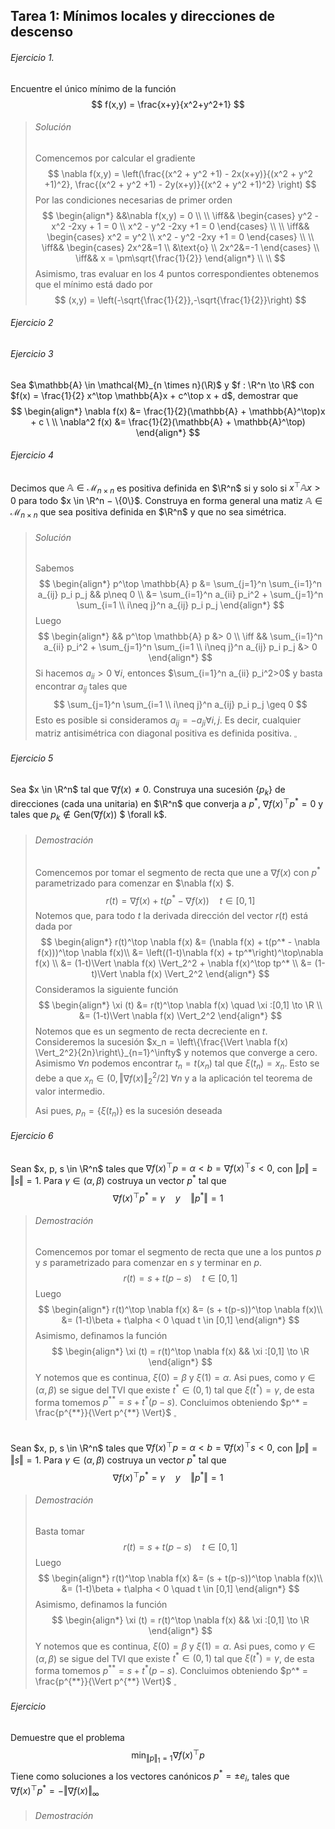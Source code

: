 ## Tarea 1: Mínimos locales y direcciones de descenso



###### Ejercicio 1.

Encuentre el único mínimo de la función
$$
f(x,y) = \frac{x+y}{x^2+y^2+1}
$$

> ###### Solución
>
> Comencemos por calcular el gradiente
> $$
> \nabla f(x,y) = \left(\frac{(x^2 + y^2 +1) - 2x(x+y)}{(x^2 + y^2 +1)^2}, \frac{(x^2 + y^2 +1) - 2y(x+y)}{(x^2 + y^2 +1)^2} \right)
> $$
> Por las condiciones necesarias de primer orden
> $$
> \begin{align*}
> &&\nabla f(x,y) = 0 \\ \\
> \iff&& \begin{cases} y^2 - x^2 -2xy  + 1 = 0 \\   x^2 - y^2 -2xy +1 = 0  \end{cases} \\ \\
> \iff&& \begin{cases} x^2 = y^2 \\   x^2 - y^2 -2xy +1 = 0  \end{cases} \\ \\
> \iff&&  \begin{cases} 2x^2&=1 \\ &\text{o} \\   2x^2&=-1  \end{cases}  \\
> \iff&&  x = \pm\sqrt{\frac{1}{2}}
> \end{align*} \\ \\
> $$
> Asimismo, tras evaluar en los 4 puntos correspondientes obtenemos que el mínimo está dado por
> $$
> (x,y) = \left(-\sqrt{\frac{1}{2}},-\sqrt{\frac{1}{2}}\right)
> $$
> 

###### 	Ejercicio 2







###### Ejercicio 3

Sea $\mathbb{A} \in \mathcal{M}_{n \times n}(\R)$ y $f : \R^n \to \R$ con $f(x) = \frac{1}{2} x^\top \mathbb{A}x + c^\top x + d$, demostrar que
$$
\begin{align*}
\nabla f(x) &= \frac{1}{2}(\mathbb{A} + \mathbb{A}^\top)x + c \ \\
\nabla^2 f(x) &= \frac{1}{2}(\mathbb{A} + \mathbb{A}^\top)
\end{align*}
$$






###### Ejercicio 4

Decimos que $\mathbb{A} \in \mathcal{M}_{n\times n}$ es positiva definida en $\R^n$ si y solo si $x^\top \mathbb{A}x > 0$ para todo $x \in \R^n − \{0\}$. Construya en forma general una matiz $\mathbb{A} \in \mathcal{M}_{n\times n}$ que sea positiva definida en $\R^n$ y que no sea simétrica. 

> ###### Solución
>
> Sabemos
> $$
> \begin{align*}
> p^\top \mathbb{A} p &= \sum_{j=1}^n \sum_{i=1}^n a_{ij} p_i p_j  && p\neq 0 \\
> &= \sum_{i=1}^n a_{ii} p_i^2 + \sum_{j=1}^n \sum_{i=1 \\ i\neq j}^n a_{ij} p_i p_j
> \end{align*}
> $$
> Luego
> $$
> \begin{align*}
> && p^\top \mathbb{A} p &> 0  \\
> \iff &&  \sum_{i=1}^n a_{ii} p_i^2 + \sum_{j=1}^n \sum_{i=1 \\ i\neq j}^n a_{ij}  p_i p_j &> 0
> \end{align*}
> $$
> Si hacemos $a_{ii} > 0 \ \forall i$, entonces $\sum_{i=1}^n a_{ii} p_i^2>0$ y basta encontrar $a_{ij}$ tales que
> $$
> \sum_{j=1}^n \sum_{i=1 \\ i\neq j}^n a_{ij}  p_i p_j \geq 0
> $$
> Esto es posible si consideramos $a_{ij} = - a_{ji} \forall i,j$. Es decir, cualquier matriz antisimétrica con diagonal positiva es definida positiva. $_\square​$



###### Ejercicio 5

Sea $x \in \R^n$ tal que $\nabla f(x) \neq 0$. Construya una sucesión $\{p_k\}$ de direcciones (cada una unitaria) en $\R^n$ que converja a $p^*$, $\nabla f(x)^\top p^* = 0$ y tales que $p_k \not \in \mathrm{Gen}(\nabla f(x))$  $ \forall k$.

> ###### Demostración
>
> Comencemos por tomar el segmento de recta que une a $\nabla f(x)$ con $p^*$ parametrizado para comenzar en $\nabla f(x) $.
> $$
> r(t) = \nabla f(x) + t(p^* - \nabla f(x)) \quad t \in [0,1] \nonumber
> $$
>  Notemos que, para todo $t$ la derivada dirección del vector $r(t)$ está dada por
> $$
> \begin{align*}
> r(t)^\top \nabla f(x) &= (\nabla f(x) + t(p^* - \nabla f(x)))^\top \nabla f(x)\\
> &= \left((1-t)\nabla f(x) + tp^*\right)^\top\nabla f(x)  \\
> &= (1-t)\Vert \nabla f(x) \Vert_2^2 + \nabla f(x)^\top tp^* \\
> &= (1-t)\Vert \nabla f(x) \Vert_2^2
> \end{align*}
> $$
> Consideramos la siguiente función
> $$
> \begin{align*}
> \xi (t) &= r(t)^\top \nabla f(x) \quad \xi :[0,1] \to \R \\
> &= (1-t)\Vert \nabla f(x) \Vert_2^2
> \end{align*}
> $$
> Notemos que es un segmento de recta decreciente en $t$. Consideremos la sucesión $x_n = \left\{\frac{\Vert \nabla f(x) \Vert_2^2}{2n}\right\}_{n=1}^\infty$ y notemos que converge a cero. Asimismo $\forall n$ podemos encontrar $t_n = t(x_n)$ tal que $\xi(t_n) = x_n$. Esto se debe a que $x_n \in (0, \Vert \nabla f(x) \Vert_2^2/2]  \ \forall n$ y a la aplicación tel teorema de valor intermedio.
>
> Asi pues, $p_n = \{\xi(t_n)\}$ es la sucesión deseada
>
> 





###### Ejercicio 6

Sean $x, p, s \in \R^n$ tales que $\nabla f(x)^\top p = \alpha < b = \nabla f(x)^\top s < 0$, con $\Vert p \Vert = \Vert s \Vert = 1$. Para $\gamma \in (\alpha, \beta)$ costruya un vector $p^*$ tal que 
$$
\nabla f(x)^\top p ^* = \gamma \quad y \quad \Vert p^* \Vert = 1
$$

> ###### Demostración
>
> Comencemos por tomar el segmento de recta que une a los puntos $p​$ y $s​$ parametrizado para comenzar en $s​$ y terminar en $p​$.
> $$
> r(t) = s + t(p - s) \quad t \in [0,1] \nonumber
> $$
> Luego
> $$
> \begin{align*}
> r(t)^\top \nabla f(x) &= (s + t(p-s))^\top \nabla f(x)\\
> &= (1-t)\beta + t\alpha < 0 \quad t \in [0,1]
> \end{align*}
> $$
> Asimismo, definamos la función
> $$
> \begin{align*}
> \xi (t) = r(t)^\top \nabla f(x) && \xi :[0,1] \to \R
> \end{align*}
> $$
> Y notemos que es continua, $\xi(0) = \beta$ y $\xi(1) = \alpha$. Asi pues, como $\gamma \in (\alpha, \beta)$ se sigue del TVI que existe $t^*\in(0,1)$ tal que $\xi(t^*) = \gamma$, de esta forma tomemos $p^{**} = s + t^*(p-s)$. Concluimos obteniendo $p^* = \frac{p^{**}}{\Vert p^{**} \Vert}$ $_\square$ 
>







###### 

Sean $x, p, s \in \R^n$ tales que $\nabla f(x)^\top p = \alpha < b = \nabla f(x)^\top s < 0$, con $\Vert p \Vert = \Vert s \Vert = 1$. Para $\gamma \in (\alpha, \beta)$ costruya un vector $p^*$ tal que 
$$
\nabla f(x)^\top p ^* = \gamma \quad y \quad \Vert p^* \Vert = 1
$$

> ###### Demostración
>
> Basta tomar
> $$
> r(t) = s + t(p - s) \quad t \in [0,1] \nonumber
> $$
> Luego
> $$
> \begin{align*}
> r(t)^\top \nabla f(x) &= (s + t(p-s))^\top \nabla f(x)\\
> &= (1-t)\beta + t\alpha < 0 \quad t \in [0,1]
> \end{align*}
> $$
> Asimismo, definamos la función
> $$
> \begin{align*}
> \xi (t) = r(t)^\top \nabla f(x) && \xi :[0,1] \to \R
> \end{align*}
> $$
> Y notemos que es continua, $\xi(0) = \beta$ y $\xi(1) = \alpha$. Asi pues, como $\gamma \in (\alpha, \beta)$ se sigue del TVI que existe $t^*\in(0,1)$ tal que $\xi(t^*) = \gamma$, de esta forma tomemos $p^{**} = s + t^*(p-s)$. Concluimos obteniendo $p^* = \frac{p^{**}}{\Vert p^{**} \Vert}$ $_\square$ 
>
> 



###### Ejercicio

Demuestre que el problema
$$
\min_{\Vert p \Vert_1 = 1} \nabla f(x)^\top p
$$
Tiene como soluciones a los vectores canónicos $p^* = \pm e_i$, tales que $\nabla f(x)^\top p^* = - \Vert \nabla f(x) \Vert_\infty$

> ###### Demostración
>
> ######  



